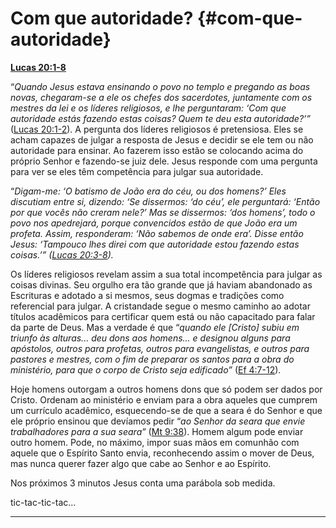 # Com que autoridade? {#com-que-autoridade}

[**Lucas 20:1-8**](http://bibliaonline.com.br/acf/lc/20/1-8)

“_Quando Jesus estava ensinando o povo no templo e pregando as boas novas, chegaram-se a ele os chefes dos sacerdotes, juntamente com os mestres da lei e os líderes religiosos, e lhe perguntaram: ‘Com que autoridade estás fazendo estas coisas? Quem te deu esta autoridade?’”_ ([Lucas 20:1-2](http://bibliaonline.com.br/acf/lc/20/1-2)). A pergunta dos líderes religiosos é pretensiosa. Eles se acham capazes de julgar a resposta de Jesus e decidir se ele tem ou não autoridade para ensinar. Ao fazerem isso estão se colocando acima do próprio Senhor e fazendo-se juiz dele. Jesus responde com uma pergunta para ver se eles têm competência para julgar sua autoridade.

“_Digam-me: ‘O batismo de João era do céu, ou dos homens?’ Eles discutiam entre si, dizendo: ‘Se dissermos: ‘do céu’, ele perguntará: ‘Então por que vocês não creram nele?’ Mas se dissermos: ‘dos homens’, todo o povo nos apedrejará, porque convencidos estão de que João era um profeta. Assim, responderam: ‘Não sabemos de onde era’. Disse então Jesus: ‘Tampouco lhes direi com que autoridade estou fazendo estas coisas.’” (_[_Lucas 20:3-8_](http://bibliaonline.com.br/acf/lc/20/3-8)_)._

Os líderes religiosos revelam assim a sua total incompetência para julgar as coisas divinas. Seu orgulho era tão grande que já haviam abandonado as Escrituras e adotado a si mesmos, seus dogmas e tradições como referencial para julgar. A cristandade segue o mesmo caminho ao adotar títulos acadêmicos para certificar quem está ou não capacitado para falar da parte de Deus. Mas a verdade é que “_quando ele [Cristo] subiu em triunfo às alturas... deu dons aos homens... e designou alguns para apóstolos, outros para profetas, outros para evangelistas, e outros para pastores e mestres, com o fim de preparar os santos para a obra do ministério, para que o corpo de Cristo seja edificado”_ ([Ef 4:7-12](http://bibliaonline.com.br/acf/ef/4/7-12)).

Hoje homens outorgam a outros homens dons que só podem ser dados por Cristo. Ordenam ao ministério e enviam para a obra aqueles que cumprem um currículo acadêmico, esquecendo-se de que a seara é do Senhor e que ele próprio ensinou que devíamos pedir “_ao Senhor da seara que envie trabalhadores para a sua seara”_ ([Mt 9:38](http://bibliaonline.com.br/acf/mt/9/38)). Homem algum pode enviar outro homem. Pode, no máximo, impor suas mãos em comunhão com aquele que o Espírito Santo envia, reconhecendo assim o mover de Deus, mas nunca querer fazer algo que cabe ao Senhor e ao Espírito.

Nos próximos 3 minutos Jesus conta uma parábola sob medida.

tic-tac-tic-tac...

*****